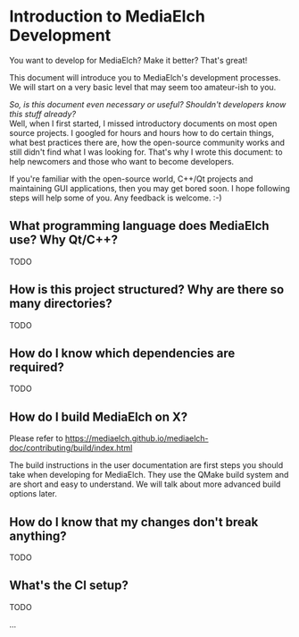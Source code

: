 # Introduction to MediaElch Development

You want to develop for MediaElch? Make it better? That's great! 

This document will introduce you to MediaElch's development processes. We will
start on a very basic level that may seem too amateur-ish to you.

*So, is this document even necessary or useful? Shouldn't developers know this stuff
already?*  
Well, when I first started, I missed introductory documents on most open source projects.
I googled for hours and hours how to do certain things, what best practices there are,
how the open-source community works and still didn't find what I was looking for.
That's why I wrote this document: to help newcomers and those who want to become developers.

If you're familiar with the open-source world, C++/Qt projects and maintaining
GUI applications, then you may get bored soon. I hope following steps will help
some of you. Any feedback is welcome. :-)


## What programming language does MediaElch use? Why Qt/C++?
TODO


## How is this project structured? Why are there so many directories?
TODO

## How do I know which dependencies are required?
TODO

## How do I build MediaElch on X?
Please refer to https://mediaelch.github.io/mediaelch-doc/contributing/build/index.html

The build instructions in the user documentation are first steps
you should take when developing for MediaElch. They use the QMake build
system and are short and easy to understand. We will talk about more advanced
build options later.

## How do I know that my changes don't break anything?
TODO

## What's the CI setup?
TODO

...
